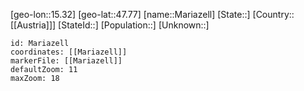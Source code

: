 ﻿---
location: [47.77,15.32]
mapzoom: [7,12] 
mapmarker: city 
type: City
tags:
- geo/City


SpocWebEntityId: 32285
isDeleted: false
confidential: public

---
[geo-lon::15.32]
[geo-lat::47.77]
[name::Mariazell]
[State::]
[Country::[[Austria]]]
[StateId::]
[Population::]
[Unknown::]


```leaflet
id: Mariazell
coordinates: [[Mariazell]]
markerFile: [[Mariazell]]
defaultZoom: 11 
maxZoom: 18
```
